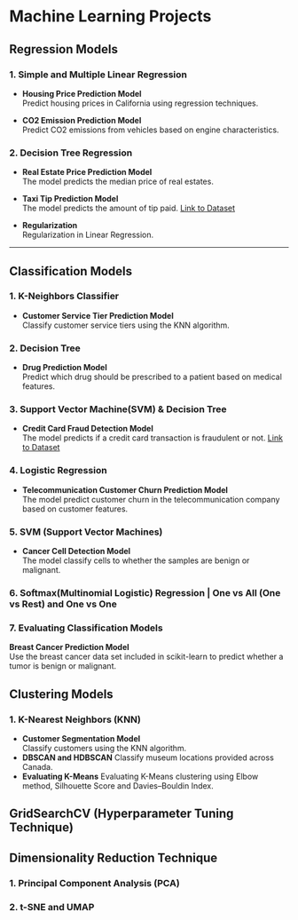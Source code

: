 # Machine Learning Projects

## Regression Models
### 1. Simple and Multiple Linear Regression
- **Housing Price Prediction Model**  
   Predict housing prices in California using regression techniques.

- **CO2 Emission Prediction Model**  
   Predict CO2 emissions from vehicles based on engine characteristics.

### 2. Decision Tree Regression
- **Real Estate Price Prediction Model**  
   The model predicts the median price of real estates.

- **Taxi Tip Prediction Model**  
   The model predicts the amount of tip paid.
   [Link to Dataset](https://cf-courses-data.s3.us.cloud-object-storage.appdomain.cloud/IBMDeveloperSkillsNetwork-ML0101EN-SkillsNetwork/labs/Module%203/data/yellow_tripdata_2019-06.csv)

- **Regularization**  
   Regularization in Linear Regression.

---

## Classification Models
### 1. K-Neighbors Classifier
- **Customer Service Tier Prediction Model**  
   Classify customer service tiers using the KNN algorithm.

### 2. Decision Tree
- **Drug Prediction Model**  
   Predict which drug should be prescribed to a patient based on medical features.

### 3. Support Vector Machine(SVM) & Decision Tree
- **Credit Card Fraud Detection Model**  
   The model predicts if a credit card transaction is fraudulent or not.
   [Link to Dataset](https://cf-courses-data.s3.us.cloud-object-storage.appdomain.cloud/IBMDeveloperSkillsNetwork-ML0101EN-SkillsNetwork/labs/Module%203/data/creditcard.csv)

### 4. Logistic Regression
- **Telecommunication Customer Churn Prediction Model**  
   The model predict customer churn in the telecommunication company based on customer features.

### 5. SVM (Support Vector Machines)
- **Cancer Cell Detection Model**  
   The model classify cells to whether the samples are benign or malignant.
  
### 6. Softmax(Multinomial Logistic) Regression | One vs All (One vs Rest) and One vs One

### 7. Evaluating Classification Models
**Breast Cancer Prediction Model**  
   Use the breast cancer data set included in scikit-learn to predict whether a tumor is benign or malignant.


## Clustering Models
### 1. K-Nearest Neighbors (KNN)
- **Customer Segmentation Model**  
   Classify customers using the KNN algorithm.
- **DBSCAN and HDBSCAN**
   Classify museum locations provided across Canada.
- **Evaluating K-Means**
   Evaluating K-Means clustering using Elbow method, Silhouette Score and Davies–Bouldin Index.

## GridSearchCV (Hyperparameter Tuning Technique)

## Dimensionality Reduction Technique
### 1. Principal Component Analysis (PCA)
### 2. t-SNE and UMAP

